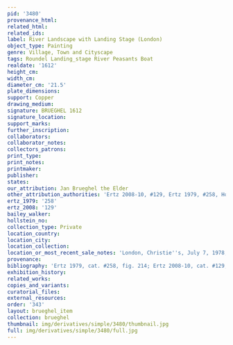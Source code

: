 ```yaml
---
pid: '3480'
provenance_html: 
related_html: 
related_ids: 
label: River Landscape with Landing Stage (London)
object_type: Painting
genre: Village, Town and Cityscape
tags: Roundel Landing_stage River Peasants Boat
realdate: '1612'
height_cm: 
width_cm: 
diameter_cm: '21.5'
plate_dimensions: 
support: Copper
drawing_medium: 
signature: BRUEGHEL 1612
signature_location: 
support_marks: 
further_inscription: 
collaborators: 
collaborator_notes: 
collectors_patrons: 
print_type: 
print_notes: 
printmaker: 
publisher: 
states: 
our_attribution: Jan Brueghel the Elder
other_attribution_authorities: 'Ertz 2008-10, #129, Ertz 1979, #258, Honig database'
ertz_1979: '258'
ertz_2008: '129'
bailey_walker: 
hollstein_no: 
collection_type: Private
location_country: 
location_city: 
location_collection: 
location_or_most_recent_sale_notes: 'London, Christie''s, July 7, 1978, #173'
provenance: 
bibliography: 'Ertz 1979, cat. #258, fig. 214; Ertz 2008-10, cat. #129, p. 282'
exhibition_history: 
related_works: 
copies_and_variants: 
curatorial_files: 
external_resources: 
order: '343'
layout: brueghel_item
collection: brueghel
thumbnail: img/derivatives/simple/3480/thumbnail.jpg
full: img/derivatives/simple/3480/full.jpg
---
```

